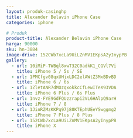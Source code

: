 ```yaml
---
layout: produk-casinghp
title: Alexander Belavin iPhone Case
categories: iphone

# Produk
product-title: Alexander Belavin iPhone Case
harga: 90000
sku: hn-3884
image-drive: 152CWb7xcLa9UiLZnMV1EKpsA2yInypPB
gallery:
  - url: 10iMiP-TWBql8xwT32C0adkK1_CGVl7Vi
    title: iPhone 5 / 5s / SE
  - url: 1PMCfgv08qxUHjxLDC2elAWtZ3MxBDvBD
    title: iPhone 6 / 6s
  - url: 1ZletANR7dMOzqxokkcCfLewITeX93VDA
    title: iPhone 6 Plus / 6s Plus
  - url: 1nvz-FYE9GdFQUzzrapi2VL6HAlpQ9arH
    title: iPhone 7 / 8
  - url: 1JinRZMzKKPq97j80KTEphUEeYSwggmg2
    title: iPhone 7 Plus / 8 Plus
  - url: 152CWb7xcLa9UiLZnMV1EKpsA2yInypPB
    title: iPhone X
---
```

